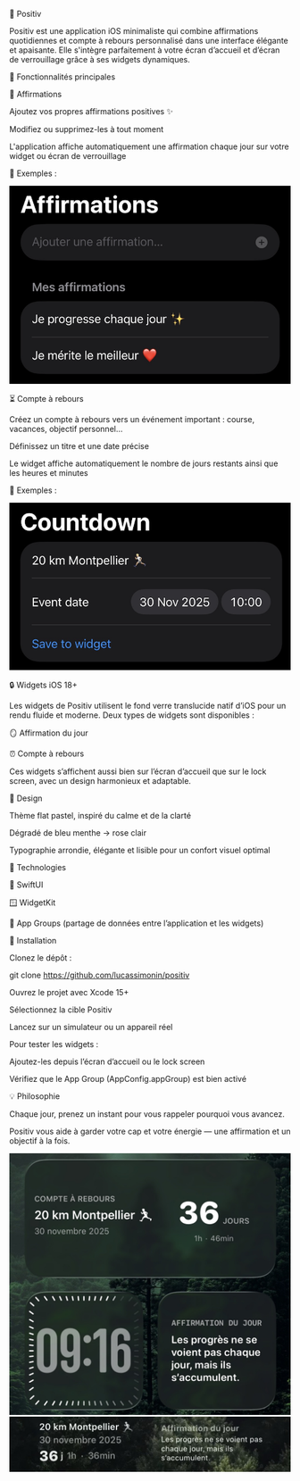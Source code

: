 🌈 Positiv

Positiv est une application iOS minimaliste qui combine affirmations quotidiennes et compte à rebours personnalisé dans une interface élégante et apaisante. Elle s'intègre parfaitement à votre écran d’accueil et d’écran de verrouillage grâce à ses widgets dynamiques.

📱 Fonctionnalités principales

🧠 Affirmations

Ajoutez vos propres affirmations positives ✨

Modifiez ou supprimez-les à tout moment

L'application affiche automatiquement une affirmation chaque jour sur votre widget ou écran de verrouillage

📸 Exemples :

![Affirmation Edit](https://github.com/lucassimonin/positiv/blob/main/images/1.png "Affirmation Edit")



⏳ Compte à rebours

Créez un compte à rebours vers un événement important : course, vacances, objectif personnel...

Définissez un titre et une date précise

Le widget affiche automatiquement le nombre de jours restants ainsi que les heures et minutes

📸 Exemples :

![Countdown Edit](https://github.com/lucassimonin/positiv/blob/main/images/2.png "Countdown Edit")


🔒 Widgets iOS 18+

Les widgets de Positiv utilisent le fond verre translucide natif d’iOS pour un rendu fluide et moderne. Deux types de widgets sont disponibles :

🪞 Affirmation du jour

⏰ Compte à rebours

Ces widgets s’affichent aussi bien sur l’écran d’accueil que sur le lock screen, avec un design harmonieux et adaptable.

🎨 Design

Thème flat pastel, inspiré du calme et de la clarté

Dégradé de bleu menthe → rose clair

Typographie arrondie, élégante et lisible pour un confort visuel optimal

🧩 Technologies

🧱 SwiftUI

🪟 WidgetKit

🔄 App Groups (partage de données entre l’application et les widgets)

🚀 Installation

Clonez le dépôt :

git clone https://github.com/lucassimonin/positiv

Ouvrez le projet avec Xcode 15+

Sélectionnez la cible Positiv

Lancez sur un simulateur ou un appareil réel

Pour tester les widgets :

Ajoutez-les depuis l’écran d’accueil ou le lock screen

Vérifiez que le App Group (AppConfig.appGroup) est bien activé

💡 Philosophie

Chaque jour, prenez un instant pour vous rappeler pourquoi vous avancez.

Positiv vous aide à garder votre cap et votre énergie — une affirmation et un objectif à la fois.


![Widget 1](https://github.com/lucassimonin/positiv/blob/main/images/3.jpg "Widget 1")
![Widget 2](https://github.com/lucassimonin/positiv/blob/main/images/4.jpg "Widget 2")


